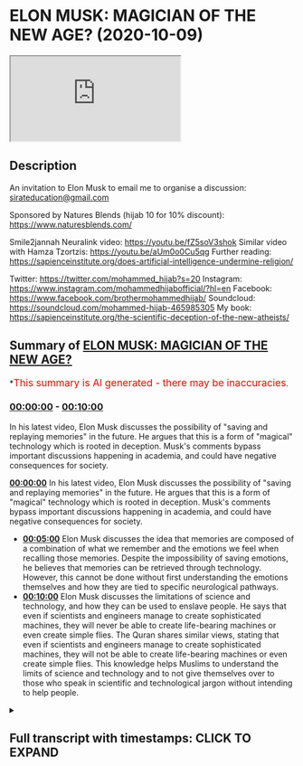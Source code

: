 # ELON MUSK: MAGICIAN OF THE NEW AGE? (2020-10-09)

<iframe loading='lazy' src='https://www.youtube.com/embed/tm_MZ4GX05A'></iframe>

## Description

An invitation to Elon Musk to email me to organise a discussion:  
sirateducation@gmail.com

Sponsored by Natures Blends (hijab 10 for 10% discount): https://www.naturesblends.com/

Smile2jannah Neuralink video: https://youtu.be/fZ5soV3shok
Similar video with Hamza Tzortzis: https://youtu.be/aUm0o0Cu5qg
Further reading: https://sapienceinstitute.org/does-artificial-intelligence-undermine-religion/

Twitter: https://twitter.com/mohammed_hijab?s=20
Instagram: https://www.instagram.com/mohammedhijabofficial/?hl=en
Facebook: https://www.facebook.com/brothermohammedhijab/
Soundcloud: https://soundcloud.com/mohammed-hijab-465985305
My book: https://sapienceinstitute.org/the-scientific-deception-of-the-new-atheists/

## Summary of [ELON MUSK: MAGICIAN OF THE NEW AGE?](https://www.youtube.com/watch?v=tm_MZ4GX05A)


*<span style="color:red; font-size:125%">This summary is AI generated - there may be inaccuracies</span>.

### [00:00:00](https://www.youtube.com/watch?v=tm_MZ4GX05A&t=0) - [00:10:00](https://www.youtube.com/watch?v=tm_MZ4GX05A&t=600)

In his latest video, Elon Musk discusses the possibility of "saving and replaying memories" in the future. He argues that this is a form of "magical" technology which is rooted in deception. Musk's comments bypass important discussions happening in academia, and could have negative consequences for society.

**[00:00:00](https://www.youtube.com/watch?v=tm_MZ4GX05A&t=0)** In his latest video, Elon Musk discusses the possibility of "saving and replaying memories" in the future. He argues that this is a form of "magical" technology which is rooted in deception. Musk's comments bypass important discussions happening in academia, and could have negative consequences for society.
* **[00:05:00](https://www.youtube.com/watch?v=tm_MZ4GX05A&t=300)** Elon Musk discusses the idea that memories are composed of a combination of what we remember and the emotions we feel when recalling those memories. Despite the impossibility of saving emotions, he believes that memories can be retrieved through technology. However, this cannot be done without first understanding the emotions themselves and how they are tied to specific neurological pathways.
* **[00:10:00](https://www.youtube.com/watch?v=tm_MZ4GX05A&t=600)**  Elon Musk discusses the limitations of science and technology, and how they can be used to enslave people. He says that even if scientists and engineers manage to create sophisticated machines, they will never be able to create life-bearing machines or even create simple flies. The Quran shares similar views, stating that even if scientists and engineers manage to create sophisticated machines, they will not be able to create life-bearing machines or even create simple flies. This knowledge helps Muslims to understand the limits of science and technology and to not give themselves over to those who speak in scientific and technological jargon without intending to help people.

<details><summary><h2>Full transcript with timestamps: CLICK TO EXPAND</h2></summary>

[0:00:00](https://youtu.be/tm_MZ4GX05A?t=0) [Music]  
[0:00:05](https://youtu.be/tm_MZ4GX05A?t=5) is the hijab 10  
[0:00:07](https://youtu.be/tm_MZ4GX05A?t=7) discount code for 10 percent discount on  
[0:00:09](https://youtu.be/tm_MZ4GX05A?t=9) a wide range of products including  
[0:00:11](https://youtu.be/tm_MZ4GX05A?t=11) premium ethiopian black seed products  
[0:00:13](https://youtu.be/tm_MZ4GX05A?t=13) assalamu alaikum  
[0:00:15](https://youtu.be/tm_MZ4GX05A?t=15) how are you guys doing it's a nice day  
[0:00:19](https://youtu.be/tm_MZ4GX05A?t=19) and it's a nice day to comment on  
[0:00:21](https://youtu.be/tm_MZ4GX05A?t=21) something which is very viral on the  
[0:00:23](https://youtu.be/tm_MZ4GX05A?t=23) internet  
[0:00:24](https://youtu.be/tm_MZ4GX05A?t=24) the neural link and obviously our  
[0:00:26](https://youtu.be/tm_MZ4GX05A?t=26) brother zeeshan from smile to janna has  
[0:00:28](https://youtu.be/tm_MZ4GX05A?t=28) an entire video on this which you can  
[0:00:30](https://youtu.be/tm_MZ4GX05A?t=30) check out  
[0:00:31](https://youtu.be/tm_MZ4GX05A?t=31) but let me talk about this because  
[0:00:33](https://youtu.be/tm_MZ4GX05A?t=33) actually when i went to santa clara i  
[0:00:34](https://youtu.be/tm_MZ4GX05A?t=34) went to santa clara which is also known  
[0:00:36](https://youtu.be/tm_MZ4GX05A?t=36) as  
[0:00:36](https://youtu.be/tm_MZ4GX05A?t=36) silicon valley and i had a debate  
[0:00:40](https://youtu.be/tm_MZ4GX05A?t=40) with one of the intellectuals there or  
[0:00:43](https://youtu.be/tm_MZ4GX05A?t=43) one of the  
[0:00:44](https://youtu.be/tm_MZ4GX05A?t=44) people who represented atheism an  
[0:00:46](https://youtu.be/tm_MZ4GX05A?t=46) atheism debate in  
[0:00:48](https://youtu.be/tm_MZ4GX05A?t=48) sacramento and i was in california and i  
[0:00:50](https://youtu.be/tm_MZ4GX05A?t=50) went to santa clara  
[0:00:51](https://youtu.be/tm_MZ4GX05A?t=51) and there was someone who actually works  
[0:00:53](https://youtu.be/tm_MZ4GX05A?t=53) with elon musk  
[0:00:54](https://youtu.be/tm_MZ4GX05A?t=54) who came to me and he said he wants to  
[0:00:56](https://youtu.be/tm_MZ4GX05A?t=56) have me speak to elon musk  
[0:00:59](https://youtu.be/tm_MZ4GX05A?t=59) privately and so on and so forth and at  
[0:01:01](https://youtu.be/tm_MZ4GX05A?t=61) that time  
[0:01:02](https://youtu.be/tm_MZ4GX05A?t=62) the schedules were conflicting i mean i  
[0:01:04](https://youtu.be/tm_MZ4GX05A?t=64) had to go back to london  
[0:01:05](https://youtu.be/tm_MZ4GX05A?t=65) i had to go to la first and then go back  
[0:01:07](https://youtu.be/tm_MZ4GX05A?t=67) to london and so the schedules were  
[0:01:09](https://youtu.be/tm_MZ4GX05A?t=69) conflicting and unfortunately i wasn't  
[0:01:12](https://youtu.be/tm_MZ4GX05A?t=72) able  
[0:01:12](https://youtu.be/tm_MZ4GX05A?t=72) to make that that meeting but of course  
[0:01:15](https://youtu.be/tm_MZ4GX05A?t=75) now if we  
[0:01:16](https://youtu.be/tm_MZ4GX05A?t=76) uh want to reschedule it we can i know  
[0:01:18](https://youtu.be/tm_MZ4GX05A?t=78) obviously elon musk  
[0:01:19](https://youtu.be/tm_MZ4GX05A?t=79) or his employees or anyone who works for  
[0:01:21](https://youtu.be/tm_MZ4GX05A?t=81) him can  
[0:01:22](https://youtu.be/tm_MZ4GX05A?t=82) contact me uh on the email that belongs  
[0:01:25](https://youtu.be/tm_MZ4GX05A?t=85) to this channel you can obviously go to  
[0:01:26](https://youtu.be/tm_MZ4GX05A?t=86) the about us  
[0:01:27](https://youtu.be/tm_MZ4GX05A?t=87) page or the section on the youtube  
[0:01:29](https://youtu.be/tm_MZ4GX05A?t=89) channel and send me an email  
[0:01:30](https://youtu.be/tm_MZ4GX05A?t=90) with the appropriate titling but having  
[0:01:32](https://youtu.be/tm_MZ4GX05A?t=92) said this now  
[0:01:34](https://youtu.be/tm_MZ4GX05A?t=94) the reason why i've just thought of elon  
[0:01:35](https://youtu.be/tm_MZ4GX05A?t=95) musk is because of the whole neural link  
[0:01:37](https://youtu.be/tm_MZ4GX05A?t=97) discussion that's being had but before  
[0:01:39](https://youtu.be/tm_MZ4GX05A?t=99) we have that discussion and  
[0:01:40](https://youtu.be/tm_MZ4GX05A?t=100) before i comment on those things let's  
[0:01:42](https://youtu.be/tm_MZ4GX05A?t=102) see what elon musk actually said which i  
[0:01:45](https://youtu.be/tm_MZ4GX05A?t=105) thought  
[0:01:45](https://youtu.be/tm_MZ4GX05A?t=105) was quite problematic let's take a look  
[0:01:47](https://youtu.be/tm_MZ4GX05A?t=107) at what he says will you be able to save  
[0:01:49](https://youtu.be/tm_MZ4GX05A?t=109) and replay  
[0:01:50](https://youtu.be/tm_MZ4GX05A?t=110) memories in the future  
[0:01:53](https://youtu.be/tm_MZ4GX05A?t=113) uh yes i think uh in the future you will  
[0:01:55](https://youtu.be/tm_MZ4GX05A?t=115) be able to save and  
[0:01:57](https://youtu.be/tm_MZ4GX05A?t=117) replay memories um i mean this is  
[0:01:59](https://youtu.be/tm_MZ4GX05A?t=119) obviously sounding increasingly like a  
[0:02:01](https://youtu.be/tm_MZ4GX05A?t=121) black mirror episode  
[0:02:02](https://youtu.be/tm_MZ4GX05A?t=122) before i comment on this situation here  
[0:02:04](https://youtu.be/tm_MZ4GX05A?t=124) with elon musk  
[0:02:05](https://youtu.be/tm_MZ4GX05A?t=125) i want to say something which is that  
[0:02:07](https://youtu.be/tm_MZ4GX05A?t=127) you know back in the days  
[0:02:09](https://youtu.be/tm_MZ4GX05A?t=129) magic used to be illusionary you used to  
[0:02:11](https://youtu.be/tm_MZ4GX05A?t=131) have some kind of you know trick  
[0:02:12](https://youtu.be/tm_MZ4GX05A?t=132) to take the bunny out of the hat and so  
[0:02:15](https://youtu.be/tm_MZ4GX05A?t=135) on that would be magic  
[0:02:16](https://youtu.be/tm_MZ4GX05A?t=136) but i want to give you maybe a thought  
[0:02:18](https://youtu.be/tm_MZ4GX05A?t=138) experiment something to think about  
[0:02:20](https://youtu.be/tm_MZ4GX05A?t=140) if we brought one of our smartphones or  
[0:02:23](https://youtu.be/tm_MZ4GX05A?t=143) maybe a rocket or  
[0:02:24](https://youtu.be/tm_MZ4GX05A?t=144) a car and we transported it back to  
[0:02:28](https://youtu.be/tm_MZ4GX05A?t=148) let's say the 8th century or the 9th  
[0:02:30](https://youtu.be/tm_MZ4GX05A?t=150) century what do you think people would  
[0:02:32](https://youtu.be/tm_MZ4GX05A?t=152) say about this instrument this  
[0:02:34](https://youtu.be/tm_MZ4GX05A?t=154) technological instrument i'm pretty sure  
[0:02:36](https://youtu.be/tm_MZ4GX05A?t=156) that they would call this magical and  
[0:02:39](https://youtu.be/tm_MZ4GX05A?t=159) the reason why  
[0:02:40](https://youtu.be/tm_MZ4GX05A?t=160) they would call this magical is because  
[0:02:41](https://youtu.be/tm_MZ4GX05A?t=161) for them it's completely inexplicable  
[0:02:43](https://youtu.be/tm_MZ4GX05A?t=163) they can't explain it in any way shape  
[0:02:45](https://youtu.be/tm_MZ4GX05A?t=165) or form  
[0:02:46](https://youtu.be/tm_MZ4GX05A?t=166) so they would attribute it to the demons  
[0:02:47](https://youtu.be/tm_MZ4GX05A?t=167) they would attribute it  
[0:02:49](https://youtu.be/tm_MZ4GX05A?t=169) to magic and magic really works best  
[0:02:53](https://youtu.be/tm_MZ4GX05A?t=173) when the person who's doing it is able  
[0:02:56](https://youtu.be/tm_MZ4GX05A?t=176) to delude  
[0:02:58](https://youtu.be/tm_MZ4GX05A?t=178) in a sense deceive individuals into  
[0:03:01](https://youtu.be/tm_MZ4GX05A?t=181) thinking  
[0:03:02](https://youtu.be/tm_MZ4GX05A?t=182) that they can do something which is not  
[0:03:03](https://youtu.be/tm_MZ4GX05A?t=183) actually possible  
[0:03:05](https://youtu.be/tm_MZ4GX05A?t=185) which defies the scope of the empirical  
[0:03:08](https://youtu.be/tm_MZ4GX05A?t=188) reality  
[0:03:10](https://youtu.be/tm_MZ4GX05A?t=190) and i think that to be honest with you  
[0:03:12](https://youtu.be/tm_MZ4GX05A?t=192) um when i was growing up i used to watch  
[0:03:14](https://youtu.be/tm_MZ4GX05A?t=194) these  
[0:03:15](https://youtu.be/tm_MZ4GX05A?t=195) you know when i was a kid i used to  
[0:03:16](https://youtu.be/tm_MZ4GX05A?t=196) watch people like david blaine and these  
[0:03:18](https://youtu.be/tm_MZ4GX05A?t=198) you know  
[0:03:19](https://youtu.be/tm_MZ4GX05A?t=199) famous magicians recently i saw david  
[0:03:21](https://youtu.be/tm_MZ4GX05A?t=201) blaine he's on the  
[0:03:23](https://youtu.be/tm_MZ4GX05A?t=203) gre uh joe rogan experience podcast  
[0:03:26](https://youtu.be/tm_MZ4GX05A?t=206) and he was vomiting out some frogs and i  
[0:03:29](https://youtu.be/tm_MZ4GX05A?t=209) i promise you even joe rogan was  
[0:03:30](https://youtu.be/tm_MZ4GX05A?t=210) felt sick and disgusted from this and i  
[0:03:33](https://youtu.be/tm_MZ4GX05A?t=213) don't think  
[0:03:34](https://youtu.be/tm_MZ4GX05A?t=214) that we have room for that kind of  
[0:03:36](https://youtu.be/tm_MZ4GX05A?t=216) illusionary type of magic anymore it's  
[0:03:38](https://youtu.be/tm_MZ4GX05A?t=218) boring now it's  
[0:03:39](https://youtu.be/tm_MZ4GX05A?t=219) the thing of the past it's a waste of  
[0:03:41](https://youtu.be/tm_MZ4GX05A?t=221) time  
[0:03:43](https://youtu.be/tm_MZ4GX05A?t=223) and actually it's quite disgusting in  
[0:03:44](https://youtu.be/tm_MZ4GX05A?t=224) the case of the example i just gave you  
[0:03:46](https://youtu.be/tm_MZ4GX05A?t=226) but the most effective magic i see  
[0:03:49](https://youtu.be/tm_MZ4GX05A?t=229) happening now  
[0:03:50](https://youtu.be/tm_MZ4GX05A?t=230) relates to people speaking in  
[0:03:52](https://youtu.be/tm_MZ4GX05A?t=232) technological terms scientific terms  
[0:03:54](https://youtu.be/tm_MZ4GX05A?t=234) so-called  
[0:03:55](https://youtu.be/tm_MZ4GX05A?t=235) scientific so-called technological terms  
[0:04:00](https://youtu.be/tm_MZ4GX05A?t=240) in ways which makes people think that  
[0:04:02](https://youtu.be/tm_MZ4GX05A?t=242) they can do things  
[0:04:04](https://youtu.be/tm_MZ4GX05A?t=244) which they can't actually do and of  
[0:04:06](https://youtu.be/tm_MZ4GX05A?t=246) course  
[0:04:07](https://youtu.be/tm_MZ4GX05A?t=247) from an islamic perspective and i know  
[0:04:08](https://youtu.be/tm_MZ4GX05A?t=248) from a christian perspective as well  
[0:04:10](https://youtu.be/tm_MZ4GX05A?t=250) the meta narrative is at the end of  
[0:04:11](https://youtu.be/tm_MZ4GX05A?t=251) times there will be an antichrist  
[0:04:13](https://youtu.be/tm_MZ4GX05A?t=253) and this antichrist or from the islamic  
[0:04:15](https://youtu.be/tm_MZ4GX05A?t=255) perspective  
[0:04:17](https://youtu.be/tm_MZ4GX05A?t=257) will literally deceive people into  
[0:04:19](https://youtu.be/tm_MZ4GX05A?t=259) thinking that they he can  
[0:04:21](https://youtu.be/tm_MZ4GX05A?t=261) raise people back from the dead  
[0:04:24](https://youtu.be/tm_MZ4GX05A?t=264) and of course this is impossible  
[0:04:28](https://youtu.be/tm_MZ4GX05A?t=268) it could be the case god knows best  
[0:04:31](https://youtu.be/tm_MZ4GX05A?t=271) that the antichrist does so using  
[0:04:34](https://youtu.be/tm_MZ4GX05A?t=274) technological jargon  
[0:04:37](https://youtu.be/tm_MZ4GX05A?t=277) because now almost if you use technology  
[0:04:40](https://youtu.be/tm_MZ4GX05A?t=280) like elon musk has in the clip that  
[0:04:43](https://youtu.be/tm_MZ4GX05A?t=283) we've seen  
[0:04:44](https://youtu.be/tm_MZ4GX05A?t=284) you can pretty much try and justify  
[0:04:46](https://youtu.be/tm_MZ4GX05A?t=286) anything so let's get to the point of  
[0:04:49](https://youtu.be/tm_MZ4GX05A?t=289) why what elon musk said itself is really  
[0:04:52](https://youtu.be/tm_MZ4GX05A?t=292) problematic  
[0:04:53](https://youtu.be/tm_MZ4GX05A?t=293) and it bypasses so many discussions are  
[0:04:55](https://youtu.be/tm_MZ4GX05A?t=295) happening in academia  
[0:04:57](https://youtu.be/tm_MZ4GX05A?t=297) in such a you know casual way let's talk  
[0:05:00](https://youtu.be/tm_MZ4GX05A?t=300) about it  
[0:05:01](https://youtu.be/tm_MZ4GX05A?t=301) so when he was asked about saving and  
[0:05:04](https://youtu.be/tm_MZ4GX05A?t=304) retrieving  
[0:05:05](https://youtu.be/tm_MZ4GX05A?t=305) memories elon musk states  
[0:05:09](https://youtu.be/tm_MZ4GX05A?t=309) that he thinks it's possible to do so  
[0:05:11](https://youtu.be/tm_MZ4GX05A?t=311) but what our memories really are  
[0:05:12](https://youtu.be/tm_MZ4GX05A?t=312) composite of  
[0:05:15](https://youtu.be/tm_MZ4GX05A?t=315) what our memories really are composite  
[0:05:16](https://youtu.be/tm_MZ4GX05A?t=316) of because memories  
[0:05:18](https://youtu.be/tm_MZ4GX05A?t=318) are not just the information retrieved  
[0:05:20](https://youtu.be/tm_MZ4GX05A?t=320) from the five  
[0:05:21](https://youtu.be/tm_MZ4GX05A?t=321) senses they are not just the information  
[0:05:24](https://youtu.be/tm_MZ4GX05A?t=324) retrieved from the five senses  
[0:05:26](https://youtu.be/tm_MZ4GX05A?t=326) memories are also the experiences or the  
[0:05:29](https://youtu.be/tm_MZ4GX05A?t=329) first person subjective  
[0:05:31](https://youtu.be/tm_MZ4GX05A?t=331) states otherwise known sometimes as  
[0:05:33](https://youtu.be/tm_MZ4GX05A?t=333) emotions that we had  
[0:05:35](https://youtu.be/tm_MZ4GX05A?t=335) when we were undergoing such things  
[0:05:37](https://youtu.be/tm_MZ4GX05A?t=337) whatever it is that we were going  
[0:05:38](https://youtu.be/tm_MZ4GX05A?t=338) through  
[0:05:39](https://youtu.be/tm_MZ4GX05A?t=339) so i want you to think of a memory that  
[0:05:41](https://youtu.be/tm_MZ4GX05A?t=341) you you're acquainted with  
[0:05:42](https://youtu.be/tm_MZ4GX05A?t=342) maybe with a loved one now obviously if  
[0:05:45](https://youtu.be/tm_MZ4GX05A?t=345) i were watching the same thing if  
[0:05:46](https://youtu.be/tm_MZ4GX05A?t=346) for example you got that video of  
[0:05:50](https://youtu.be/tm_MZ4GX05A?t=350) you and your son daughter mother  
[0:05:53](https://youtu.be/tm_MZ4GX05A?t=353) uh father person that you love and it  
[0:05:55](https://youtu.be/tm_MZ4GX05A?t=355) was a really meaningful memory to you  
[0:05:58](https://youtu.be/tm_MZ4GX05A?t=358) and i watched it on a television set am  
[0:06:01](https://youtu.be/tm_MZ4GX05A?t=361) i gonna have the same experience with  
[0:06:02](https://youtu.be/tm_MZ4GX05A?t=362) that  
[0:06:03](https://youtu.be/tm_MZ4GX05A?t=363) information as you would of course not  
[0:06:06](https://youtu.be/tm_MZ4GX05A?t=366) of course not the reason why is because  
[0:06:09](https://youtu.be/tm_MZ4GX05A?t=369) the feelings that you had  
[0:06:11](https://youtu.be/tm_MZ4GX05A?t=371) interacting with that information are  
[0:06:12](https://youtu.be/tm_MZ4GX05A?t=372) completely different to the feelings  
[0:06:14](https://youtu.be/tm_MZ4GX05A?t=374) that i have  
[0:06:15](https://youtu.be/tm_MZ4GX05A?t=375) now the question is can emotions be  
[0:06:17](https://youtu.be/tm_MZ4GX05A?t=377) saved  
[0:06:18](https://youtu.be/tm_MZ4GX05A?t=378) stored and retrieved the answer is  
[0:06:20](https://youtu.be/tm_MZ4GX05A?t=380) unequivocally no  
[0:06:21](https://youtu.be/tm_MZ4GX05A?t=381) they can't be because they're  
[0:06:22](https://youtu.be/tm_MZ4GX05A?t=382) first-person subjective experiences  
[0:06:24](https://youtu.be/tm_MZ4GX05A?t=384) and as thomas sneagle says science is  
[0:06:27](https://youtu.be/tm_MZ4GX05A?t=387) the work of third person  
[0:06:29](https://youtu.be/tm_MZ4GX05A?t=389) science works in the third person so how  
[0:06:31](https://youtu.be/tm_MZ4GX05A?t=391) can third-person science access in the  
[0:06:33](https://youtu.be/tm_MZ4GX05A?t=393) first place  
[0:06:34](https://youtu.be/tm_MZ4GX05A?t=394) first person subjective experiences  
[0:06:38](https://youtu.be/tm_MZ4GX05A?t=398) another issue is this say for example we  
[0:06:41](https://youtu.be/tm_MZ4GX05A?t=401) take the physicalist view  
[0:06:42](https://youtu.be/tm_MZ4GX05A?t=402) which by the way is unprovable through  
[0:06:45](https://youtu.be/tm_MZ4GX05A?t=405) neurology  
[0:06:46](https://youtu.be/tm_MZ4GX05A?t=406) because physicalism is an assumption  
[0:06:47](https://youtu.be/tm_MZ4GX05A?t=407) it's a metaphysical  
[0:06:49](https://youtu.be/tm_MZ4GX05A?t=409) philosophical assumption and you have to  
[0:06:52](https://youtu.be/tm_MZ4GX05A?t=412) have this assumption in order to think  
[0:06:53](https://youtu.be/tm_MZ4GX05A?t=413) somehow that it's possible to take  
[0:06:55](https://youtu.be/tm_MZ4GX05A?t=415) first-person subjective experiences and  
[0:06:56](https://youtu.be/tm_MZ4GX05A?t=416) save them and retrieve them  
[0:06:59](https://youtu.be/tm_MZ4GX05A?t=419) but let's say for the sake of argument  
[0:07:01](https://youtu.be/tm_MZ4GX05A?t=421) we take this view  
[0:07:02](https://youtu.be/tm_MZ4GX05A?t=422) to be charitable and say  
[0:07:05](https://youtu.be/tm_MZ4GX05A?t=425) we put an individual under an mri scan  
[0:07:08](https://youtu.be/tm_MZ4GX05A?t=428) and we  
[0:07:09](https://youtu.be/tm_MZ4GX05A?t=429) activate for example we stimulate  
[0:07:13](https://youtu.be/tm_MZ4GX05A?t=433) their love center for example by showing  
[0:07:15](https://youtu.be/tm_MZ4GX05A?t=435) them pictures or videos  
[0:07:17](https://youtu.be/tm_MZ4GX05A?t=437) of people that they love showing them on  
[0:07:19](https://youtu.be/tm_MZ4GX05A?t=439) the other hand pictures and videos of  
[0:07:20](https://youtu.be/tm_MZ4GX05A?t=440) people that they hate  
[0:07:23](https://youtu.be/tm_MZ4GX05A?t=443) and tracking in the on their brain  
[0:07:26](https://youtu.be/tm_MZ4GX05A?t=446) the centers the neurological centers  
[0:07:29](https://youtu.be/tm_MZ4GX05A?t=449) which  
[0:07:30](https://youtu.be/tm_MZ4GX05A?t=450) activate when you know the when they are  
[0:07:32](https://youtu.be/tm_MZ4GX05A?t=452) reminded of the people that they love  
[0:07:34](https://youtu.be/tm_MZ4GX05A?t=454) versus when they're like  
[0:07:35](https://youtu.be/tm_MZ4GX05A?t=455) reminded of the people that they hate  
[0:07:37](https://youtu.be/tm_MZ4GX05A?t=457) you'll see in the brain  
[0:07:39](https://youtu.be/tm_MZ4GX05A?t=459) in that mapping for the sake of argument  
[0:07:42](https://youtu.be/tm_MZ4GX05A?t=462) a certain area  
[0:07:44](https://youtu.be/tm_MZ4GX05A?t=464) or certain neurons reacting in a certain  
[0:07:46](https://youtu.be/tm_MZ4GX05A?t=466) way let's say for the sake of argument  
[0:07:48](https://youtu.be/tm_MZ4GX05A?t=468) they react in ways  
[0:07:49](https://youtu.be/tm_MZ4GX05A?t=469) call it abc love whenever love is  
[0:07:52](https://youtu.be/tm_MZ4GX05A?t=472) present  
[0:07:53](https://youtu.be/tm_MZ4GX05A?t=473) abc is present in the brain this is a  
[0:07:55](https://youtu.be/tm_MZ4GX05A?t=475) neurological  
[0:07:57](https://youtu.be/tm_MZ4GX05A?t=477) uh kind of like you know a reaction to  
[0:07:59](https://youtu.be/tm_MZ4GX05A?t=479) love  
[0:08:00](https://youtu.be/tm_MZ4GX05A?t=480) abc and whenever hate is with the the  
[0:08:03](https://youtu.be/tm_MZ4GX05A?t=483) the opposite whenever hate is there cde  
[0:08:06](https://youtu.be/tm_MZ4GX05A?t=486) neurological pathways are activated and  
[0:08:08](https://youtu.be/tm_MZ4GX05A?t=488) firings happen  
[0:08:09](https://youtu.be/tm_MZ4GX05A?t=489) in on the mind on the brain sorry and  
[0:08:12](https://youtu.be/tm_MZ4GX05A?t=492) when this happens  
[0:08:14](https://youtu.be/tm_MZ4GX05A?t=494) okay you think  
[0:08:17](https://youtu.be/tm_MZ4GX05A?t=497) as the scientists so love equals abc and  
[0:08:20](https://youtu.be/tm_MZ4GX05A?t=500) hey equals  
[0:08:20](https://youtu.be/tm_MZ4GX05A?t=500) cde right are you with me here so  
[0:08:24](https://youtu.be/tm_MZ4GX05A?t=504) you got the brain under the mri and  
[0:08:26](https://youtu.be/tm_MZ4GX05A?t=506) you're stimulating it with love and hate  
[0:08:28](https://youtu.be/tm_MZ4GX05A?t=508) and you think love is abc and you think  
[0:08:31](https://youtu.be/tm_MZ4GX05A?t=511) hate is d  
[0:08:32](https://youtu.be/tm_MZ4GX05A?t=512) c d e okay now  
[0:08:35](https://youtu.be/tm_MZ4GX05A?t=515) in the case of love which is abc in the  
[0:08:37](https://youtu.be/tm_MZ4GX05A?t=517) case of love which is abc  
[0:08:39](https://youtu.be/tm_MZ4GX05A?t=519) the question is is neurological pathway  
[0:08:41](https://youtu.be/tm_MZ4GX05A?t=521) abc  
[0:08:43](https://youtu.be/tm_MZ4GX05A?t=523) only present when love is present  
[0:08:46](https://youtu.be/tm_MZ4GX05A?t=526) so david papanua says no  
[0:08:50](https://youtu.be/tm_MZ4GX05A?t=530) and this is the argument an undercutter  
[0:08:52](https://youtu.be/tm_MZ4GX05A?t=532) for me  
[0:08:53](https://youtu.be/tm_MZ4GX05A?t=533) in the academic literature which i  
[0:08:55](https://youtu.be/tm_MZ4GX05A?t=535) believe smackdown  
[0:08:57](https://youtu.be/tm_MZ4GX05A?t=537) is a smackdown argument for this kind of  
[0:09:00](https://youtu.be/tm_MZ4GX05A?t=540) reasoning if  
[0:09:03](https://youtu.be/tm_MZ4GX05A?t=543) only love caused abc then you'd have  
[0:09:07](https://youtu.be/tm_MZ4GX05A?t=547) more of an argument but it's not the  
[0:09:09](https://youtu.be/tm_MZ4GX05A?t=549) case that abc  
[0:09:10](https://youtu.be/tm_MZ4GX05A?t=550) is instantiated only when love is there  
[0:09:14](https://youtu.be/tm_MZ4GX05A?t=554) and even if that was the case whenever  
[0:09:16](https://youtu.be/tm_MZ4GX05A?t=556) love is there and only love  
[0:09:18](https://youtu.be/tm_MZ4GX05A?t=558) abc is there then there'd be an issue  
[0:09:20](https://youtu.be/tm_MZ4GX05A?t=560) with  
[0:09:21](https://youtu.be/tm_MZ4GX05A?t=561) saying that correlation equals causation  
[0:09:23](https://youtu.be/tm_MZ4GX05A?t=563) so there's two layers of problem  
[0:09:25](https://youtu.be/tm_MZ4GX05A?t=565) which show us how it is impossible even  
[0:09:28](https://youtu.be/tm_MZ4GX05A?t=568) on physicalist grounds  
[0:09:30](https://youtu.be/tm_MZ4GX05A?t=570) that emotions can sometimes somehow be  
[0:09:33](https://youtu.be/tm_MZ4GX05A?t=573) saved and retrieved and then  
[0:09:35](https://youtu.be/tm_MZ4GX05A?t=575) saved and then retrieved so  
[0:09:38](https://youtu.be/tm_MZ4GX05A?t=578) this is where individuals  
[0:09:41](https://youtu.be/tm_MZ4GX05A?t=581) who who use technology  
[0:09:45](https://youtu.be/tm_MZ4GX05A?t=585) may not be who may not be acquainted  
[0:09:47](https://youtu.be/tm_MZ4GX05A?t=587) with the academic literature on the  
[0:09:48](https://youtu.be/tm_MZ4GX05A?t=588) topic  
[0:09:49](https://youtu.be/tm_MZ4GX05A?t=589) on the heart problems of consciousness  
[0:09:52](https://youtu.be/tm_MZ4GX05A?t=592) will make such claims very casually  
[0:09:57](https://youtu.be/tm_MZ4GX05A?t=597) to make people think that they can  
[0:09:58](https://youtu.be/tm_MZ4GX05A?t=598) actually do things which are not  
[0:09:59](https://youtu.be/tm_MZ4GX05A?t=599) possible  
[0:10:01](https://youtu.be/tm_MZ4GX05A?t=601) in fact it's not possible to save let me  
[0:10:02](https://youtu.be/tm_MZ4GX05A?t=602) tell you this now it's not possible to  
[0:10:04](https://youtu.be/tm_MZ4GX05A?t=604) save  
[0:10:05](https://youtu.be/tm_MZ4GX05A?t=605) and retrieve how you felt about anything  
[0:10:08](https://youtu.be/tm_MZ4GX05A?t=608) because how you felt is a first person  
[0:10:11](https://youtu.be/tm_MZ4GX05A?t=611) subjective state  
[0:10:12](https://youtu.be/tm_MZ4GX05A?t=612) and how you felt is inextricably linked  
[0:10:15](https://youtu.be/tm_MZ4GX05A?t=615) to how  
[0:10:16](https://youtu.be/tm_MZ4GX05A?t=616) and what you did and that is  
[0:10:19](https://youtu.be/tm_MZ4GX05A?t=619) the equation for an experience and a  
[0:10:21](https://youtu.be/tm_MZ4GX05A?t=621) memory otherwise  
[0:10:22](https://youtu.be/tm_MZ4GX05A?t=622) it's the same as me videoing something  
[0:10:24](https://youtu.be/tm_MZ4GX05A?t=624) on my phone saving and retrieving what's  
[0:10:26](https://youtu.be/tm_MZ4GX05A?t=626) the difference a neural link you put it  
[0:10:27](https://youtu.be/tm_MZ4GX05A?t=627) in your brain  
[0:10:28](https://youtu.be/tm_MZ4GX05A?t=628) video and something on my phone there's  
[0:10:30](https://youtu.be/tm_MZ4GX05A?t=630) not much difference you see  
[0:10:32](https://youtu.be/tm_MZ4GX05A?t=632) so here it's very important to note that  
[0:10:35](https://youtu.be/tm_MZ4GX05A?t=635) those postulations that are made  
[0:10:37](https://youtu.be/tm_MZ4GX05A?t=637) are false because if we start to believe  
[0:10:40](https://youtu.be/tm_MZ4GX05A?t=640) these individuals who speak in these  
[0:10:42](https://youtu.be/tm_MZ4GX05A?t=642) technological ways  
[0:10:44](https://youtu.be/tm_MZ4GX05A?t=644) and these scientific ways in order to  
[0:10:46](https://youtu.be/tm_MZ4GX05A?t=646) really make philosophical arguments  
[0:10:48](https://youtu.be/tm_MZ4GX05A?t=648) or at least make assumptions which have  
[0:10:51](https://youtu.be/tm_MZ4GX05A?t=651) uh  
[0:10:52](https://youtu.be/tm_MZ4GX05A?t=652) make arguments which have philosophical  
[0:10:53](https://youtu.be/tm_MZ4GX05A?t=653) presuppositions physicalist  
[0:10:55](https://youtu.be/tm_MZ4GX05A?t=655) presuppositions in this case  
[0:10:57](https://youtu.be/tm_MZ4GX05A?t=657) then that is the slippery slope  
[0:11:00](https://youtu.be/tm_MZ4GX05A?t=660) that will lead ultimately to  
[0:11:04](https://youtu.be/tm_MZ4GX05A?t=664) believing that these individuals are  
[0:11:07](https://youtu.be/tm_MZ4GX05A?t=667) worth  
[0:11:07](https://youtu.be/tm_MZ4GX05A?t=667) your in in a sense mental subordination  
[0:11:10](https://youtu.be/tm_MZ4GX05A?t=670) quite frankly  
[0:11:11](https://youtu.be/tm_MZ4GX05A?t=671) mental and ideologically even  
[0:11:14](https://youtu.be/tm_MZ4GX05A?t=674) subordination  
[0:11:15](https://youtu.be/tm_MZ4GX05A?t=675) and this is the pathway leading to the  
[0:11:19](https://youtu.be/tm_MZ4GX05A?t=679) antichrist from our perspective leading  
[0:11:21](https://youtu.be/tm_MZ4GX05A?t=681) to  
[0:11:21](https://youtu.be/tm_MZ4GX05A?t=681) the gel from our perspective so we have  
[0:11:23](https://youtu.be/tm_MZ4GX05A?t=683) to be careful of  
[0:11:24](https://youtu.be/tm_MZ4GX05A?t=684) those realities so the reason why this  
[0:11:27](https://youtu.be/tm_MZ4GX05A?t=687) is  
[0:11:28](https://youtu.be/tm_MZ4GX05A?t=688) important to this whole narrative of the  
[0:11:30](https://youtu.be/tm_MZ4GX05A?t=690) antichrist  
[0:11:31](https://youtu.be/tm_MZ4GX05A?t=691) is because from our perspective as  
[0:11:33](https://youtu.be/tm_MZ4GX05A?t=693) muslims that the jail the antichrist  
[0:11:35](https://youtu.be/tm_MZ4GX05A?t=695) will come at the end of times and will  
[0:11:36](https://youtu.be/tm_MZ4GX05A?t=696) tell people  
[0:11:37](https://youtu.be/tm_MZ4GX05A?t=697) that look i'm going to be able to raise  
[0:11:38](https://youtu.be/tm_MZ4GX05A?t=698) your parents i'm going to be able to  
[0:11:39](https://youtu.be/tm_MZ4GX05A?t=699) raise the dead i'm going to be able to  
[0:11:40](https://youtu.be/tm_MZ4GX05A?t=700) do these things and  
[0:11:42](https://youtu.be/tm_MZ4GX05A?t=702) and then finally he's gonna ask people  
[0:11:44](https://youtu.be/tm_MZ4GX05A?t=704) for his worship  
[0:11:45](https://youtu.be/tm_MZ4GX05A?t=705) which is really in truly submission  
[0:11:47](https://youtu.be/tm_MZ4GX05A?t=707) mental  
[0:11:48](https://youtu.be/tm_MZ4GX05A?t=708) and ideological submission so i say to  
[0:11:50](https://youtu.be/tm_MZ4GX05A?t=710) elon musk it'll be really interesting  
[0:11:53](https://youtu.be/tm_MZ4GX05A?t=713) uh you know it was two years ago when i  
[0:11:55](https://youtu.be/tm_MZ4GX05A?t=715) was meant to come and see you  
[0:11:57](https://youtu.be/tm_MZ4GX05A?t=717) in silicon valley with the invitation of  
[0:12:00](https://youtu.be/tm_MZ4GX05A?t=720) your  
[0:12:01](https://youtu.be/tm_MZ4GX05A?t=721) your colleague or your employee  
[0:12:05](https://youtu.be/tm_MZ4GX05A?t=725) in santa clara and of course i'm willing  
[0:12:08](https://youtu.be/tm_MZ4GX05A?t=728) to do that  
[0:12:09](https://youtu.be/tm_MZ4GX05A?t=729) still like we can have a conversation on  
[0:12:11](https://youtu.be/tm_MZ4GX05A?t=731) zoom we and so on and so forth but the  
[0:12:13](https://youtu.be/tm_MZ4GX05A?t=733) point is  
[0:12:15](https://youtu.be/tm_MZ4GX05A?t=735) these are big questions about life and  
[0:12:17](https://youtu.be/tm_MZ4GX05A?t=737) the quran actually has something to say  
[0:12:19](https://youtu.be/tm_MZ4GX05A?t=739) about life in general and about what you  
[0:12:21](https://youtu.be/tm_MZ4GX05A?t=741) can and can't do  
[0:12:22](https://youtu.be/tm_MZ4GX05A?t=742) and by knowing what you can't do then  
[0:12:25](https://youtu.be/tm_MZ4GX05A?t=745) you can't aspire to impossibility  
[0:12:27](https://youtu.be/tm_MZ4GX05A?t=747) and the quran says this look  
[0:12:30](https://youtu.be/tm_MZ4GX05A?t=750) at me  
[0:12:36](https://youtu.be/tm_MZ4GX05A?t=756) those who you call besides god and take  
[0:12:39](https://youtu.be/tm_MZ4GX05A?t=759) as gods in other words you worship and  
[0:12:40](https://youtu.be/tm_MZ4GX05A?t=760) you give them that mental subordination  
[0:12:42](https://youtu.be/tm_MZ4GX05A?t=762) and that  
[0:12:43](https://youtu.be/tm_MZ4GX05A?t=763) you know that absolute subordination  
[0:12:45](https://youtu.be/tm_MZ4GX05A?t=765) submission  
[0:12:46](https://youtu.be/tm_MZ4GX05A?t=766) besides the creator god allah we call  
[0:12:50](https://youtu.be/tm_MZ4GX05A?t=770) allah  
[0:12:53](https://youtu.be/tm_MZ4GX05A?t=773) they will not even be able to create a  
[0:12:55](https://youtu.be/tm_MZ4GX05A?t=775) fly  
[0:12:57](https://youtu.be/tm_MZ4GX05A?t=777) because even if you get the chemical  
[0:13:01](https://youtu.be/tm_MZ4GX05A?t=781) things that are required for a fly to be  
[0:13:03](https://youtu.be/tm_MZ4GX05A?t=783) you will never be able to  
[0:13:04](https://youtu.be/tm_MZ4GX05A?t=784) to put in that fly first person  
[0:13:06](https://youtu.be/tm_MZ4GX05A?t=786) subjective experiences  
[0:13:08](https://youtu.be/tm_MZ4GX05A?t=788) you will never be able to give that fly  
[0:13:10](https://youtu.be/tm_MZ4GX05A?t=790) consciousness life-bearing consciousness  
[0:13:13](https://youtu.be/tm_MZ4GX05A?t=793) and therefore you'll never be able to  
[0:13:14](https://youtu.be/tm_MZ4GX05A?t=794) create a fly in the first place  
[0:13:18](https://youtu.be/tm_MZ4GX05A?t=798) the quran says even if they come  
[0:13:19](https://youtu.be/tm_MZ4GX05A?t=799) together and try  
[0:13:21](https://youtu.be/tm_MZ4GX05A?t=801) and do so so knowing all those things  
[0:13:24](https://youtu.be/tm_MZ4GX05A?t=804) will let us know  
[0:13:26](https://youtu.be/tm_MZ4GX05A?t=806) what the limits are to science and  
[0:13:28](https://youtu.be/tm_MZ4GX05A?t=808) technology generally  
[0:13:30](https://youtu.be/tm_MZ4GX05A?t=810) and not allow us to give ourselves as  
[0:13:32](https://youtu.be/tm_MZ4GX05A?t=812) slaves  
[0:13:34](https://youtu.be/tm_MZ4GX05A?t=814) to such individuals who speak in  
[0:13:36](https://youtu.be/tm_MZ4GX05A?t=816) scientific  
[0:13:37](https://youtu.be/tm_MZ4GX05A?t=817) and technological jargon but intend  
[0:13:40](https://youtu.be/tm_MZ4GX05A?t=820) nothing but  
[0:13:40](https://youtu.be/tm_MZ4GX05A?t=820) magic was like  
[0:13:54](https://youtu.be/tm_MZ4GX05A?t=834) you  
</details>